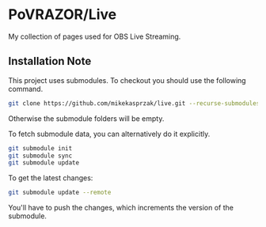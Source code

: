 # PoVRAZOR/Live
My collection of pages used for OBS Live Streaming.

## Installation Note
This project uses submodules. To checkout you should use the following command.

```bash
git clone https://github.com/mikekasprzak/live.git --recurse-submodules
```

Otherwise the submodule folders will be empty.

To fetch submodule data, you can alternatively do it explicitly.

```bash
git submodule init
git submodule sync
git submodule update
```

To get the latest changes:

```bash
git submodule update --remote
```

You'll have to push the changes, which increments the version of the submodule.
